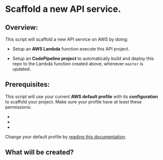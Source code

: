 # Scaffold a new API service.

## Overview:

This script will scaffold a new API service on AWS by doing:

- Setup an **AWS Lambda** function execute this API project.

- Setup an **CodePipeline project** to automatically build and deploy this repo
  to the Lambda function created above, whenever `master` is updated.

## Prerequisites:

This script will use your current **AWS default profile** with its **configuration** to scaffold your project. Make sure your profile have _at least_ these permissions:

-
-
-

Change your default profile by [reading this documentation](https://docs.aws.amazon.com/cli/latest/userguide/cli-configure-files.html).

## What will be created?


